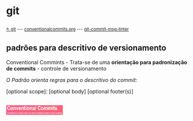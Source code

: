 # git

<sub>[:arrow_upper_left: git](readme.md) --- [conventionalcommits.org](https://www.conventionalcommits.org/en/v1.0.0/)  --- [git-commit-msg-linter](../../npm/padraocommit/git-commit-msg-linter/readme.md)<sub>

## padrões para descritivo de versionamento

Conventional Commints - Trata-se de uma **orientação para padronização de commits** - controle de versionamento

*O Padrão orienta regras para o descritivo do commit:*

<type>[optional scope]: <description>
[optional body]
[optional footer(s)]

<sub></sub>
--
<img src="../../imgs/conventionalcommits.JPG" width="153" height="26"/>
